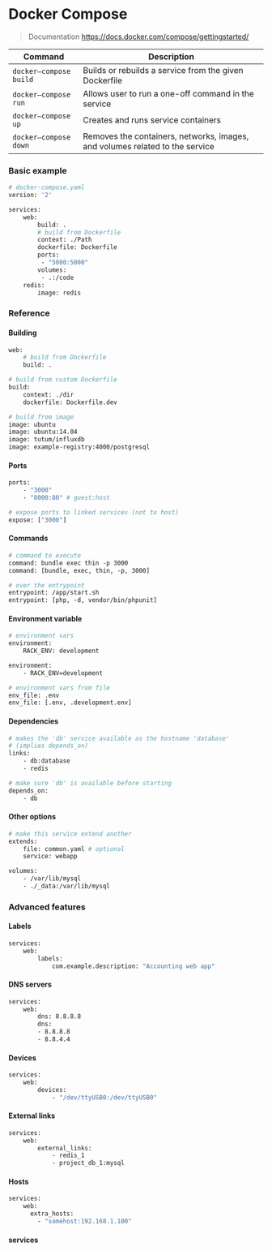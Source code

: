 # Docker Compose
> Documentation
> https://docs.docker.com/compose/gettingstarted/

|Command                |Description|
|---                    |---        |
|`docker—compose build` |Builds or rebuilds a service from the given Dockerfile|
|`docker—compose run`   |Allows user to run a one-off command in the service|
|`docker—compose up`    |Creates and runs service containers|
|`docker—compose down`  |Removes the containers, networks, images, and volumes related to the service|


### Basic example

```Dockerfile
# docker-compose.yaml
version: '2'

services:
    web:
        build: .
        # build from Dockerfile
        context: ./Path
        dockerfile: Dockerfile
        ports:
         - "5000:5000"
        volumes:
         - .:/code
    redis:
        image: redis
```

### Reference

#### Building
```Dockerfile
web:
    # build from Dockerfile
    build: .
```

```Dockerfile
# build from custom Dockerfile
build:
    context: ./dir
    dockerfile: Dockerfile.dev
```

```Dockerfile
# build from image
image: ubuntu
image: ubuntu:14.04
image: tutum/influxdb
image: example-registry:4000/postgresql
```


#### Ports

```Dockerfile
ports:
    - "3000"
    - "8000:80" # guest:host
```

```Dockerfile
# expose ports to linked services (not to host)
expose: ["3000"]
```

#### Commands

```Dockerfile
# command to execute
command: bundle exec thin -p 3000
command: [bundle, exec, thin, -p, 3000]
```

```Dockerfile
# over the entrypoint
entrypoint: /app/start.sh
entrypoint: [php, -d, vendor/bin/phpunit]
```



#### Environment variable

```Dockerfile
# environment vars
environment:
    RACK_ENV: development

environment:
    - RACK_ENV=development
```

```Dockerfile
# environment vars from file
env_file: .env
env_file: [.env, .development.env]
```



#### Dependencies

```Dockerfile
# makes the 'db' service available as the hostname 'database'
# (implies depends_on)
links:
    - db:database
    - redis
```

```Dockerfile
# make sure 'db' is available before starting
depends_on:
    - db
```



#### Other options

```Dockerfile
# make this service extend another
extends:
    file: common.yaml # optional
    service: webapp
```

```Dockerfile
volumes:
    - /var/lib/mysql
    - ./_data:/var/lib/mysql
```

### Advanced features

#### Labels

```Dockerfile
services:
    web:
        labels:
            com.example.description: "Accounting web app"
```

#### DNS servers

```Dockerfile
services:
    web:
        dns: 8.8.8.8
        dns:
        - 8.8.8.8
        - 8.8.4.4
```

#### Devices

```Dockerfile
services:
    web:
        devices:
            - "/dev/ttyUSB0:/dev/ttyUSB0"
```


#### External links

```Dockerfile
services:
    web:
        external_links:
            - redis_1
            - project_db_1:mysql
```


#### Hosts

```Dockerfile
services:
    web:
      extra_hosts:
        - "somehost:192.168.1.100"
```

#### services


